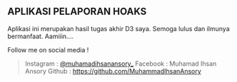 ## APLIKASI PELAPORAN HOAKS

Aplikasi ini merupakan hasil tugas akhir D3 saya. Semoga lulus dan ilmunya bermanfaat. Aamiiin....

Follow me on social media !
> Instagram : <a href="https://instagram.com/muhammadihsanansory_">@muhamadihsanansory_</a>
> Facebook : Muhamad Ihsan Ansory
> Github : <a href="https://github.com/MuhammadIhsanAnsory">https://github.com/MuhammadIhsanAnsory</a>
